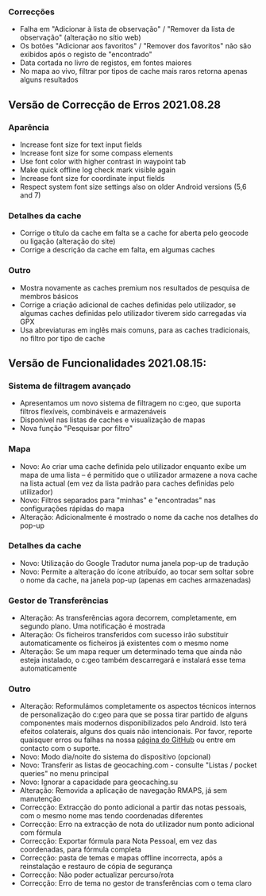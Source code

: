 ### Correcções
- Falha em "Adicionar à lista de observação" / "Remover da lista de observação" (alteração no sítio web)
- Os botões "Adicionar aos favoritos" / "Remover dos favoritos" não são exibidos após o registo de "encontrado"
- Data cortada no livro de registos, em fontes maiores
- No mapa ao vivo, filtrar por tipos de cache mais raros retorna apenas alguns resultados

## Versão de Correcção de Erros 2021.08.28

### Aparência
- Increase font size for text input fields
- Increase font size for some compass elements
- Use font color with higher contrast in waypoint tab
- Make quick offline log check mark visible again
- Increase font size for coordinate input fields
- Respect system font size settings also on older Android versions (5,6 and 7)

### Detalhes da cache
- Corrige o título da cache em falta se a cache for aberta pelo geocode ou ligação (alteração do site)
- Corrige a descrição da cache em falta, em algumas caches

### Outro
- Mostra novamente as caches premium nos resultados de pesquisa de membros básicos
- Corrige a criação adicional de caches definidas pelo utilizador, se algumas caches definidas pelo utilizador tiverem sido carregadas via GPX
- Usa abreviaturas em inglês mais comuns, para as caches tradicionais, no filtro por tipo de cache

## Versão de Funcionalidades 2021.08.15:

### Sistema de filtragem avançado
- Apresentamos um novo sistema de filtragem no c:geo, que suporta filtros flexíveis, combináveis e armazenáveis
- Disponível nas listas de caches e visualização de mapas
- Nova função "Pesquisar por filtro"

### Mapa
- Novo: Ao criar uma cache definida pelo utilizador enquanto exibe um mapa de uma lista – é permitido que o utilizador armazene a nova cache na lista actual (em vez da lista padrão para caches definidas pelo utilizador)
- Novo: Filtros separados para "minhas" e "encontradas" nas configurações rápidas do mapa
- Alteração: Adicionalmente é mostrado o nome da cache nos detalhes do pop-up

### Detalhes da cache
- Novo: Utilização do Google Tradutor numa janela pop-up de tradução
- Novo: Permite a alteração do ícone atribuído, ao tocar sem soltar sobre o nome da cache, na janela pop-up (apenas em caches armazenadas)

### Gestor de Transferências
- Alteração: As transferências agora decorrem, completamente, em segundo plano. Uma notificação é mostrada
- Alteração: Os ficheiros transferidos com sucesso irão substituir automaticamente os ficheiros já existentes com o mesmo nome
- Alteração: Se um mapa requer um determinado tema que ainda não esteja instalado, o c:geo também descarregará e instalará esse tema automaticamente

### Outro
- Alteração: Reformulámos completamente os aspectos técnicos internos de personalização do c:geo para que se possa tirar partido de alguns componentes mais modernos disponibilizados pelo Android. Isto terá efeitos colaterais, alguns dos quais não intencionais. Por favor, reporte quaisquer erros ou falhas na nossa [página do GitHub](https://www.github.com/cgeo/cgeo/issues) ou entre em contacto com o suporte.
- Novo: Modo dia/noite do sistema do dispositivo (opcional)
- Novo: Transferir as listas de geocaching.com - consulte "Listas / pocket queries" no menu principal
- Novo: Ignorar a capacidade para geocaching.su
- Alteração: Removida a aplicação de navegação RMAPS, já sem manutenção
- Correcção: Extracção do ponto adicional a partir das notas pessoais, com o mesmo nome mas tendo coordenadas diferentes
- Correcção: Erro na extracção de nota do utilizador num ponto adicional com fórmula
- Correcção: Exportar fórmula para Nota Pessoal, em vez das coordenadas, para fórmula completa
- Correcção: pasta de temas e mapas offline incorrecta, após a reinstalação e restauro de cópia de segurança
- Correcção: Não poder actualizar percurso/rota
- Correcção: Erro de tema no gestor de transferências com o tema claro
